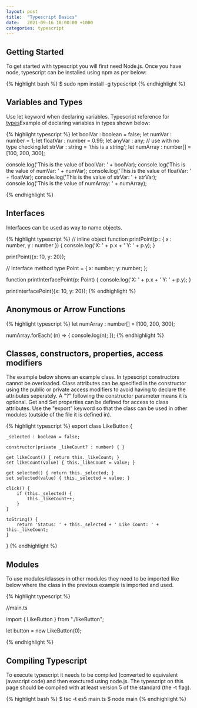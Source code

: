 ```yaml
---
layout: post
title:  "Typescript Basics"
date:   2021-09-16 18:00:00 +1000
categories: typescript
---
```


<h2>Getting Started</h2>
To get started with typescript you will first need Node.js.  Once you have node, typescript can be installed using npm as per below:

{% highlight bash %}
$ sudo npm install -g typescript
{% endhighlight %}

<h2>Variables and Types</h2>

Use let keyword when declaring variables.  Typescript reference for [types][typescript-type-reference]Example of declaring variables in types shown below:

{% highlight typescript %}
let boolVar : boolean = false;
let numVar : number = 1;
let floatVar : number = 0.99;
let anyVar : any;       // use with no type checking
let strVar : string = 'this is a string';
let numArray : number[] = [100, 200, 300];

console.log('This is the value of boolVar: ' + boolVar);
console.log('This is the value of numVar: ' + numVar);
console.log('This is the value of floatVar: ' + floatVar);
console.log('This is the value of strVar: ' + strVar);
console.log('This is the value of numArray: ' + numArray);

{% endhighlight %}

<h2>Interfaces</h2>

Interfaces can be used as way to name objects.  

{% highlight typescript %}
// inline object
function printPoint(p : { x : number, y : number }) {
    console.log('X: ' + p.x + ' Y: ' + p.y);
}

printPoint({x: 10, y: 20});

// interface method
type Point = {
    x: number;
    y: number;
};

function printInterfacePoint(p: Point) {
    console.log('X: ' + p.x + ' Y: ' + p.y);
}

printInterfacePoint({x: 10, y: 20});
{% endhighlight %}

<h2>Anonymous or Arrow Functions</h2>

{% highlight typescript %}
let numArray : number[] = [100, 200, 300];

numArray.forEach( (n) => {
    console.log(n);
});
{% endhighlight %}

<h2>Classes, constructors, properties, access modifiers</h2>

The example below shows an example class.  In typescript constructors cannot be overloaded.  Class attributes can be specified in the constructor using the public or private access modifiers to avoid having to declare the attributes seperately.  A "?" following the constructor parameter means it is optional.  Get and Set properties can be defined for access to class attributes.  Use the "export" keyword so that the class can be used in other modules (outside of the file it is defined in).

{% highlight typescript %}
export class LikeButton {

    _selected : boolean = false;

    constructor(private _likeCount? : number) { }

    get likeCount() { return this._likeCount; }
    set likeCount(value) { this._likeCount = value; }

    get selected() { return this._selected; }
    set selected(value) { this._selected = value; }

    click() {
        if (this._selected) {
            this._likeCount++;
        }
    }

    toString() {
        return 'Status: ' + this._selected + ' Like Count: ' + this._likeCount;
    }
}
{% endhighlight %}

<h2>Modules</h2>

To use modules/classes in other modules they need to be imported like below where the class in the previous example is imported and used.

{% highlight typescript %}

//main.ts

import { LikeButton } from "./likeButton";

let button = new LikeButton(0);

{% endhighlight %}

<h2>Compiling Typescript</h2>

To execute typescript it needs to be compiled (converted to equivalent javascript code) and then exectured using node.js.  The typescript on this page should be compiled with at least version 5 of the standard (the -t flag).

{% highlight bash %}
$ tsc -t es5 main.ts
$ node main
{% endhighlight %}

[typescript-type-reference]: https://www.typescriptlang.org/docs/handbook/2/everyday-types.html

